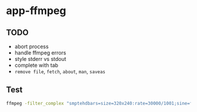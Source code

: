 # app-ffmpeg

## TODO

- abort process
- handle ffmpeg errors
- style stderr vs stdout
- complete with tab
- `remove file`, `fetch`, `about`, `man`, `saveas`

## Test

```sh
ffmpeg -filter_complex "smptehdbars=size=320x240:rate=30000/1001;sine=frequency=440:sample_rate=48000:beep_factor=2" -c:v libx264 -pix_fmt:v yuv420p -profile:v high -c:a aac -ac 2 -t 5 out.mp4 -movflags +faststart
```
